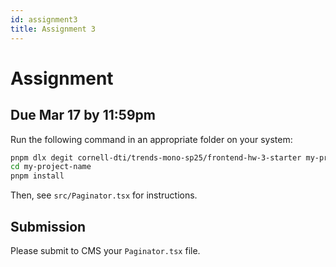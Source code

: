 ```yaml
---
id: assignment3
title: Assignment 3
---
```


# Assignment

## Due Mar 17 by 11:59pm

Run the following command in an appropriate folder on your system:

```bash
pnpm dlx degit cornell-dti/trends-mono-sp25/frontend-hw-3-starter my-project-name
cd my-project-name
pnpm install
```

Then, see `src/Paginator.tsx` for instructions.

## Submission

Please submit to CMS your `Paginator.tsx` file.
